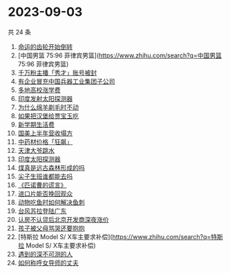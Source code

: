 # 2023-09-03

共 24 条

<!-- BEGIN -->
<!-- 最后更新时间 Sun Sep 03 2023 21:06:55 GMT+0800 (China Standard Time) -->

1. [命运的齿轮开始倒转](https://www.zhihu.com/search?q=命运的齿轮开始倒转)
1. [中国男篮 75:96 菲律宾男篮](https://www.zhihu.com/search?q=中国男篮 75:96
   菲律宾男篮)
1. [千万粉主播「秀才」账号被封](https://www.zhihu.com/search?q=千万粉主播「秀才」账号被封)
1. [有企业冒充中国兵器工业集团子公司](https://www.zhihu.com/search?q=有企业冒充中国兵器工业集团子公司)
1. [多地高校涨学费](https://www.zhihu.com/search?q=多地高校涨学费)
1. [印度发射太阳探测器](https://www.zhihu.com/search?q=印度发射太阳探测器)
1. [为什么绵羊剃毛时不动](https://www.zhihu.com/search?q=为什么绵羊剃毛时不动)
1. [如果把汉堡给贾宝玉吃](https://www.zhihu.com/search?q=如果把汉堡给贾宝玉吃)
1. [新学期生活费](https://www.zhihu.com/search?q=新学期生活费)
1. [国美上半年营收塌方](https://www.zhihu.com/search?q=国美上半年营收塌方)
1. [中药材价格「狂飙」](https://www.zhihu.com/search?q=中药材价格「狂飙」)
1. [天津大爷跳水](https://www.zhihu.com/search?q=天津大爷跳水)
1. [印度太阳探测器](https://www.zhihu.com/search?q=印度太阳探测器)
1. [煤真是远古森林形成的吗](https://www.zhihu.com/search?q=煤真是远古森林形成的吗)
1. [尖子生班谁都能去吗](https://www.zhihu.com/search?q=尖子生班谁都能去吗)
1. [《匹诺曹的谎言》](https://www.zhihu.com/search?q=《匹诺曹的谎言》)
1. [进口片能否挽回观众](https://www.zhihu.com/search?q=进口片能否挽回观众)
1. [动物吃鱼时如何解决鱼刺](https://www.zhihu.com/search?q=动物吃鱼时如何解决鱼刺)
1. [台风苏拉登陆广东](https://www.zhihu.com/search?q=台风苏拉登陆广东)
1. [认房不认贷后北京开发商深夜涨价](https://www.zhihu.com/search?q=认房不认贷后北京开发商深夜涨价)
1. [孩子被父母骂哭还要抱抱](https://www.zhihu.com/search?q=孩子被父母骂哭还要抱抱)
1. [特斯拉 Model S/ X车主要求补偿](https://www.zhihu.com/search?q=特斯拉 Model
   S/ X车主要求补偿)
1. [遇到的深不可测的人](https://www.zhihu.com/search?q=遇到的深不可测的人)
1. [如何称呼女导师的丈夫](https://www.zhihu.com/search?q=如何称呼女导师的丈夫)

<!-- END -->
